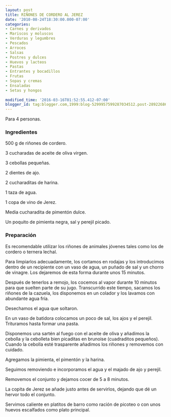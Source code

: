 ```yaml
---
layout: post
title: RIÑONES DE CORDERO AL JEREZ
date: '2010-08-24T18:30:00.000-07:00'
categories:
- Carnes y derivados
- Mariscos y moluscos
- Verduras y legumbres
- Pescados
- Arroces
- Salsas
- Postres y dulces
- Huevos y lacteos
- Pastas
- Entrantes y bocadillos
- Frutas
- Sopas y cremas
- Ensaladas
- Setas y hongos
 
modified_time: '2016-03-16T01:52:55.412-07:00'
blogger_id: tag:blogger.com,1999:blog-5299957599287034512.post-2892268641187005577
---
```


Para 4 personas.

<h3>Ingredientes</h3>

500 g de riñones de cordero.

3 cucharadas de aceite de oliva virgen.

3 cebollas pequeñas.

2 dientes de ajo.

2 cucharaditas de harina.

1 taza de agua.

1 copa de vino de Jerez.

Media cucharadita de pimentón dulce.

Un poquito de pimienta negra, sal y perejil picado.

<h3>Preparación</h3>

Es recomendable utilizar los riñones de animales jóvenes tales como los de cordero o ternera lechal.

Para limpiarlos adecuadamente, los cortamos en rodajas y los introducimos dentro de un recipiente con un vaso de agua, un puñado de sal y un chorro de vinagre. Los dejaremos de esta forma durante unos 15 minutos.

Después de tenerlos a remojo, los cocemos al vapor durante 10 minutos para que suelten parte de su jugo. Transcurrido este tiempo, sacamos los riñones de la cazuela, los disponemos en un colador y los lavamos con abundante agua fría.

Desechamos el agua que soltaron.

En un vaso de batidora colocamos un poco de sal, los ajos y el perejil. Trituramos hasta formar una pasta.

Disponemos una sartén al fuego con el aceite de oliva y añadimos la cebolla y la cebolleta bien picaditas en brunoise (cuadraditos pequeños). Cuando la cebolla esté trasparente añadimos los riñones y removemos con cuidado.

Agregamos la pimienta, el pimentón y la harina.

Seguimos removiendo e incorporamos el agua y el majado de ajo y perejil.

Removemos el conjunto y dejamos cocer de 5 a 8 minutos.

La copita de Jerez se añade justo antes de servirlos, dejando que dé un hervor todo el conjunto.

Servimos caliente en platitos de barro como ración de picoteo o con unos huevos escalfados como plato principal.

